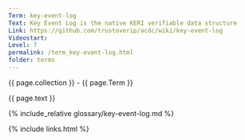 ```yaml
---
Term: key-event-log
Text: Key Event Log is the native KERI verifiable data structure
Link: https://github.com/trustoverip/acdc/wiki/key-event-log
Videostart: 
Level: 7
permalink: /term_key-event-log.html
folder: terms
---
```


{{ page.collection }} - {{ page.Term }}

   {{ page.text }}

{% include_relative glossary/key-event-log.md %}

 {% include links.html %} 
